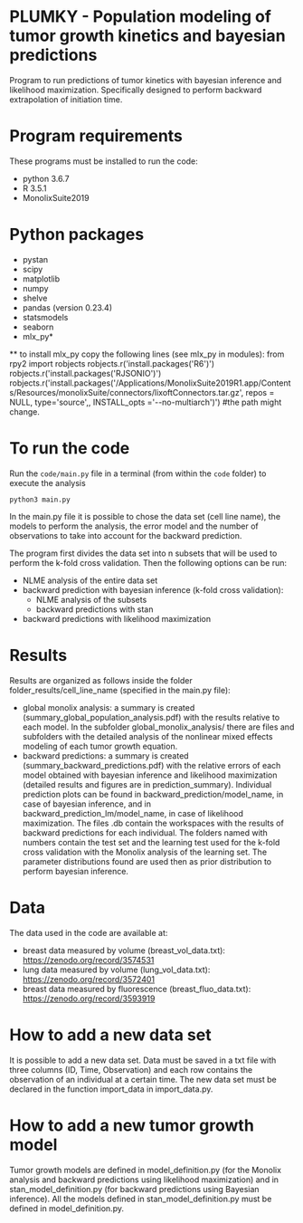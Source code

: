 # PLUMKY - Population modeling of tumor growth kinetics and bayesian predictions

Program to run predictions of tumor kinetics with bayesian inference and likelihood maximization. Specifically designed to perform backward extrapolation of initiation time.

# Program requirements
These programs must be installed to run the code:
- python 3.6.7
- R 3.5.1
- MonolixSuite2019

# Python packages
- pystan
- scipy
- matplotlib
- numpy
- shelve
- pandas (version 0.23.4)
- statsmodels
- seaborn
- mlx_py*

** to install mlx_py copy the following lines (see mlx_py in modules):
from rpy2 import robjects
robjects.r('install.packages(\'R6\')')
robjects.r('install.packages(\'RJSONIO\')')
robjects.r('install.packages(\'/Applications/MonolixSuite2019R1.app/Contents/Resources/monolixSuite/connectors/lixoftConnectors.tar.gz\', repos = NULL, type=\'source\',, INSTALL_opts =\'--no-multiarch\')') #the path might change.

# To run the code
Run the `code/main.py` file in a terminal (from within the `code` folder) to execute the analysis
```
python3 main.py
```
In the main.py file it is possible to chose the data set (cell line name), the models to perform the analysis, the error model and the number of observations to take into account for the backward prediction.

The program first divides the data set into n subsets that will be used to perform the k-fold cross validation.
Then the following options can be run:
- NLME analysis of the entire data set
- backward prediction with bayesian inference (k-fold cross validation):
  - NLME analysis of the subsets
  - backward predictions with stan
- backward predictions with likelihood maximization

# Results
Results are organized as follows inside the folder folder_results/cell_line_name (specified in the main.py file):
-  global monolix analysis: a summary is created (summary_global_population_analysis.pdf) with the results relative to each model. In the subfolder global_monolix_analysis/ there are files and subfolders with the detailed analysis of the nonlinear mixed effects modeling of each tumor growth equation.
- backward predictions: a summary is created (summary_backward_predictions.pdf) with the relative errors of each model obtained with bayesian inference and likelihood maximization (detailed results and figures are in prediction_summary). Individual prediction plots can be found in backward_prediction/model_name, in case of bayesian inference, and in backward_prediction_lm/model_name, in case of likelihood maximization. The files .db contain the workspaces with the results of backward predictions for each individual.
The folders named with numbers contain the test set and the learning test used for the k-fold cross validation with the Monolix analysis of the learning set. The parameter distributions found are used then as prior distribution to perform bayesian inference.

# Data
The data used in the code are available at:
- breast data measured by volume (breast_vol_data.txt): https://zenodo.org/record/3574531
- lung data measured by volume (lung_vol_data.txt): https://zenodo.org/record/3572401
- breast data measured by fluorescence (breast_fluo_data.txt): https://zenodo.org/record/3593919
# How to add a new data set
It is possible to add a new data set. Data must be saved in a txt file with three columns (ID, Time, Observation) and each row contains the observation of an individual at a certain time. The new data set must be declared in the function import_data in import_data.py.

# How to add a new tumor growth model
Tumor growth models are defined in model_definition.py (for the Monolix analysis and backward predictions using likelihood maximization) and in stan_model_definition.py (for backward predictions using Bayesian inference).
All the models defined in stan_model_definition.py must be defined in model_definition.py.
